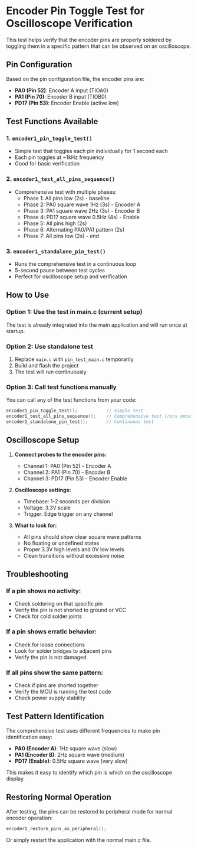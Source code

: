 # Encoder Pin Toggle Test for Oscilloscope Verification

This test helps verify that the encoder pins are properly soldered by toggling them in a specific pattern that can be observed on an oscilloscope.

## Pin Configuration

Based on the pin configuration file, the encoder pins are:
- **PA0 (Pin 52)**: Encoder A input (TIOA0)
- **PA1 (Pin 70)**: Encoder B input (TIOB0)  
- **PD17 (Pin 53)**: Encoder Enable (active low)

## Test Functions Available

### 1. `encoder1_pin_toggle_test()`
- Simple test that toggles each pin individually for 1 second each
- Each pin toggles at ~1kHz frequency
- Good for basic verification

### 2. `encoder1_test_all_pins_sequence()`
- Comprehensive test with multiple phases:
  - Phase 1: All pins low (2s) - baseline
  - Phase 2: PA0 square wave 1Hz (3s) - Encoder A
  - Phase 3: PA1 square wave 2Hz (3s) - Encoder B
  - Phase 4: PD17 square wave 0.5Hz (4s) - Enable
  - Phase 5: All pins high (2s)
  - Phase 6: Alternating PA0/PA1 pattern (2s)
  - Phase 7: All pins low (2s) - end

### 3. `encoder1_standalone_pin_test()`
- Runs the comprehensive test in a continuous loop
- 5-second pause between test cycles
- Perfect for oscilloscope setup and verification

## How to Use

### Option 1: Use the test in main.c (current setup)
The test is already integrated into the main application and will run once at startup.

### Option 2: Use standalone test
1. Replace `main.c` with `pin_test_main.c` temporarily
2. Build and flash the project
3. The test will run continuously

### Option 3: Call test functions manually
You can call any of the test functions from your code:
```c
encoder1_pin_toggle_test();           // Simple test
encoder1_test_all_pins_sequence();    // Comprehensive test (runs once)
encoder1_standalone_pin_test();       // Continuous test
```

## Oscilloscope Setup

1. **Connect probes to the encoder pins:**
   - Channel 1: PA0 (Pin 52) - Encoder A
   - Channel 2: PA1 (Pin 70) - Encoder B
   - Channel 3: PD17 (Pin 53) - Encoder Enable

2. **Oscilloscope settings:**
   - Timebase: 1-2 seconds per division
   - Voltage: 3.3V scale
   - Trigger: Edge trigger on any channel

3. **What to look for:**
   - All pins should show clear square wave patterns
   - No floating or undefined states
   - Proper 3.3V high levels and 0V low levels
   - Clean transitions without excessive noise

## Troubleshooting

### If a pin shows no activity:
- Check soldering on that specific pin
- Verify the pin is not shorted to ground or VCC
- Check for cold solder joints

### If a pin shows erratic behavior:
- Check for loose connections
- Look for solder bridges to adjacent pins
- Verify the pin is not damaged

### If all pins show the same pattern:
- Check if pins are shorted together
- Verify the MCU is running the test code
- Check power supply stability

## Test Pattern Identification

The comprehensive test uses different frequencies to make pin identification easy:
- **PA0 (Encoder A)**: 1Hz square wave (slow)
- **PA1 (Encoder B)**: 2Hz square wave (medium)  
- **PD17 (Enable)**: 0.5Hz square wave (very slow)

This makes it easy to identify which pin is which on the oscilloscope display.

## Restoring Normal Operation

After testing, the pins can be restored to peripheral mode for normal encoder operation:
```c
encoder1_restore_pins_as_peripheral();
```

Or simply restart the application with the normal main.c file.